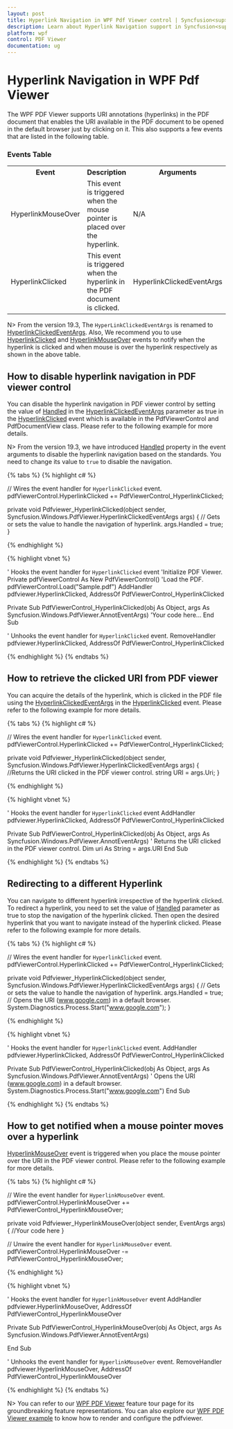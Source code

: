 ```yaml
---
layout: post
title: Hyperlink Navigation in WPF Pdf Viewer control | Syncfusion<sup>&reg;</sup>;
description: Learn about Hyperlink Navigation support in Syncfusion<sup>&reg;</sup>; Essential Studio&reg; WPF Pdf Viewer control, its elements and more.
platform: wpf
control: PDF Viewer
documentation: ug
---
```


# Hyperlink Navigation in WPF Pdf Viewer

The WPF PDF Viewer supports URI annotations (hyperlinks) in the PDF document that enables the URI available in the PDF document to be opened in the default browser just by clicking on it. This also supports a few events that are listed in the following table.

### Events Table

<table>
<tr>
<th>
Event </th><th>
Description </th><th>
Arguments </th></tr>
<tr>
<td>
HyperlinkMouseOver</td><td>
This event is triggered when the mouse pointer is placed over the hyperlink.</td><td>
N/A</td></tr>
<tr>
<td>
HyperlinkClicked</td><td>
This event is triggered when the hyperlink in the PDF document is clicked.</td><td>
HyperlinkClickedEventArgs</td></tr>
</table>

N> From the version 19.3, The `HyperLinkClickedEventArgs` is renamed to [HyperlinkClickedEventArgs](https://help.syncfusion.com/cr/wpf/Syncfusion.Windows.PdfViewer.HyperlinkClickedEventArgs.html). Also, We recommend you to use [HyperlinkClicked](https://help.syncfusion.com/cr/wpf/Syncfusion.Windows.PdfViewer.PdfViewerControl.html#Syncfusion_Windows_PdfViewer_PdfViewerControl_HyperlinkClicked) and [HyperlinkMouseOver](https://help.syncfusion.com/cr/wpf/Syncfusion.Windows.PdfViewer.PdfViewerControl.HyperLinkMouseOverEventHandler.html) events to notify when the hyperlink is clicked and when mouse is over the hyperlink respectively as shown in the above table.

## How to disable hyperlink navigation in PDF viewer control

You can disable the hyperlink navigation in PDF viewer control by setting the value of [Handled](https://help.syncfusion.com/cr/wpf/Syncfusion.Windows.PdfViewer.HyperlinkClickedEventArgs.html#Syncfusion_Windows_PdfViewer_HyperlinkClickedEventArgs_Handled) in the [HyperlinkClickedEventArgs](https://help.syncfusion.com/cr/wpf/Syncfusion.Windows.PdfViewer.HyperlinkClickedEventArgs.html) parameter as true in the [HyperlinkClicked](https://help.syncfusion.com/cr/wpf/Syncfusion.Windows.PdfViewer.PdfViewerControl.html#Syncfusion_Windows_PdfViewer_PdfViewerControl_HyperlinkClicked) event which is available in the PdfViewerControl and PdfDocumentView class. 
Please refer to the following example for more details.

N> From the version 19.3, we have introduced [Handled](https://help.syncfusion.com/cr/wpf/Syncfusion.Windows.PdfViewer.HyperlinkClickedEventArgs.html#Syncfusion_Windows_PdfViewer_HyperlinkClickedEventArgs_Handled) property in the event arguments to disable the hyperlink navigation based on the standards. You need to change its value to `true` to disable the navigation.

{% tabs %}
{% highlight c# %}

// Wires the event handler for `HyperlinkClicked` event.    
pdfViewerControl.HyperlinkClicked += PdfViewerControl_HyperlinkClicked;

private void Pdfviewer_HyperlinkClicked(object sender, Syncfusion.Windows.PdfViewer.HyperlinkClickedEventArgs args)
{
    // Gets or sets the value to handle the navigation of hyperlink.
    args.Handled = true;
}


{% endhighlight %}

{% highlight vbnet %}

' Hooks the event handler for `HyperlinkClicked` event
'Initialize PDF Viewer.
Private pdfViewerControl As New PdfViewerControl()
'Load the PDF.
pdfViewerControl.Load("Sample.pdf")
AddHandler pdfviewer.HyperlinkClicked, AddressOf PdfViewerControl_HyperlinkClicked

Private Sub PdfViewerControl_HyperlinkClicked(obj As Object, args As Syncfusion.Windows.PdfViewer.AnnotEventArgs)
'Your code here...
End Sub

' Unhooks the event handler for `HyperlinkClicked` event.
RemoveHandler pdfviewer.HyperlinkClicked, AddressOf PdfViewerControl_HyperlinkClicked

{% endhighlight %}
{% endtabs %}


## How to retrieve the clicked URI from PDF viewer

You can acquire the details of the hyperlink, which is clicked in the PDF file using the [HyperlinkClickedEventArgs](https://help.syncfusion.com/cr/wpf/Syncfusion.Windows.PdfViewer.HyperlinkClickedEventArgs.html) in the [HyperlinkClicked](https://help.syncfusion.com/cr/windowsforms/Syncfusion.Windows.Forms.PdfViewer.PdfViewerControl.HyperLinkClickedEventHandler.html) event. 
Please refer to the following example for more details.

{% tabs %}
{% highlight c# %}

// Wires the event handler for `HyperlinkClicked` event.    
pdfViewerControl.HyperlinkClicked += PdfViewerControl_HyperlinkClicked;

private void Pdfviewer_HyperlinkClicked(object sender, Syncfusion.Windows.PdfViewer.HyperlinkClickedEventArgs args)
{
    //Returns the URI clicked in the PDF viewer control.
    string URI = args.Uri;
}

{% endhighlight %}

{% highlight vbnet %}

' Hooks the event handler for `HyperlinkClicked` event
AddHandler pdfviewer.HyperlinkClicked, AddressOf PdfViewerControl_HyperlinkClicked

Private Sub PdfViewerControl_HyperlinkClicked(obj As Object, args As Syncfusion.Windows.PdfViewer.AnnotEventArgs)
' Returns the URI clicked in the PDF viewer control.
Dim uri As String = args.URI
End Sub


{% endhighlight %}
{% endtabs %}


## Redirecting to a different Hyperlink

You can navigate to different hyperlink irrespective of the hyperlink clicked. To redirect a hyperlink, you need to set the value of [Handled](https://help.syncfusion.com/cr/wpf/Syncfusion.Windows.PdfViewer.HyperlinkClickedEventArgs.html#Syncfusion_Windows_PdfViewer_HyperlinkClickedEventArgs_Handled) parameter as true to stop the navigation of the hyperlink clicked. Then open the desired hyperlink that you want to navigate instead of the hyperlink clicked. 
Please refer to the following example for more details.

{% tabs %}
{% highlight c# %}

// Wires the event handler for `HyperlinkClicked` event.    
pdfViewerControl.HyperlinkClicked += PdfViewerControl_HyperlinkClicked;

private void Pdfviewer_HyperlinkClicked(object sender, Syncfusion.Windows.PdfViewer.HyperlinkClickedEventArgs args)
{
    // Gets or sets the value to handle the navigation of hyperlink.
    args.Handled = true;
    // Opens the URI (www.google.com) in a default browser.
    System.Diagnostics.Process.Start("www.google.com");
}


{% endhighlight %}

{% highlight vbnet %}

' Hooks the event handler for `HyperlinkClicked` event.
AddHandler pdfviewer.HyperlinkClicked, AddressOf PdfViewerControl_HyperlinkClicked

Private Sub PdfViewerControl_HyperlinkClicked(obj As Object, args As Syncfusion.Windows.PdfViewer.AnnotEventArgs)
' Opens the URI (www.google.com) in a default browser.
System.Diagnostics.Process.Start("www.google.com")
End Sub


{% endhighlight %}
{% endtabs %}


## How to get notified when a mouse pointer moves over a hyperlink 

[HyperlinkMouseOver](https://help.syncfusion.com/cr/wpf/Syncfusion.Windows.PdfViewer.PdfViewerControl.HyperLinkMouseOverEventHandler.html) event is triggered when you place the mouse pointer over the URI in the PDF viewer control.
 Please refer to the following example for more details.

{% tabs %}
{% highlight c# %}

// Wire the event handler for `HyperlinkMouseOver` event.    
pdfViewerControl.HyperlinkMouseOver += PdfViewerControl_HyperlinkMouseOver;

private void Pdfviewer_HyperlinkMouseOver(object sender, EventArgs args)
{
    //Your code here
}

// Unwire the event handler for `HyperlinkMouseOver` event.
pdfViewerControl.HyperlinkMouseOver -= PdfViewerControl_HyperlinkMouseOver;

{% endhighlight %}

{% highlight vbnet %}

' Hooks the event handler for `HyperlinkMouseOver` event
AddHandler pdfviewer.HyperlinkMouseOver, AddressOf PdfViewerControl_HyperlinkMouseOver

Private Sub PdfViewerControl_HyperlinkMouseOver(obj As Object, args As Syncfusion.Windows.PdfViewer.AnnotEventArgs)

End Sub

' Unhooks the event handler for `HyperlinkMouseOver` event.
RemoveHandler pdfviewer.HyperlinkMouseOver, AddressOf PdfViewerControl_HyperlinkMouseOver

{% endhighlight %}
{% endtabs %}


N> You can refer to our [WPF PDF Viewer](https://www.syncfusion.com/wpf-controls/pdf-viewer) feature tour page for its groundbreaking feature representations. You can also explore our [WPF PDF Viewer example](https://github.com/syncfusion/wpf-demos) to know how to render and configure the pdfviewer.